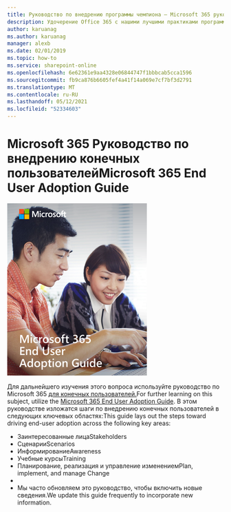 ```yaml
---
title: Руководство по внедрению программы чемпиона — Microsoft 365 руководства по внедрению конечных пользователей
description: Удочерение Office 365 с нашими лучшими практиками программы чемпиона и руководством по Microsoft 365 конечного пользователя.
author: karuanag
ms.author: karuanag
manager: alexb
ms.date: 02/01/2019
ms.topic: how-to
ms.service: sharepoint-online
ms.openlocfilehash: 6e62361e9aa4328e06844747f1bbbcab5cca1596
ms.sourcegitcommit: fb9ca876b6605fef4a41f14a069e7cf7bf3d2791
ms.translationtype: MT
ms.contentlocale: ru-RU
ms.lasthandoff: 05/12/2021
ms.locfileid: "52334603"
---
```

# <a name="microsoft-365-end-user-adoption-guide"></a><span data-ttu-id="aa52d-103">Microsoft 365 Руководство по внедрению конечных пользователей</span><span class="sxs-lookup"><span data-stu-id="aa52d-103">Microsoft 365 End User Adoption Guide</span></span>

![Microsoft 365 Руководство по усыновлению](media/m365euguide.png)

<span data-ttu-id="aa52d-105">Для дальнейшего изучения этого вопроса используйте руководство по Microsoft 365 [для конечных пользователей.](https://aka.ms/adoptionguide)</span><span class="sxs-lookup"><span data-stu-id="aa52d-105">For further learning on this subject, utilize the [Microsoft 365 End User Adoption Guide](https://aka.ms/adoptionguide).</span></span> <span data-ttu-id="aa52d-106">В этом руководстве изложатся шаги по внедрению конечных пользователей в следующих ключевых областях:</span><span class="sxs-lookup"><span data-stu-id="aa52d-106">This guide lays out the steps toward driving end-user adoption across the following key areas:</span></span>

- <span data-ttu-id="aa52d-107">Заинтересованные лица</span><span class="sxs-lookup"><span data-stu-id="aa52d-107">Stakeholders</span></span>
- <span data-ttu-id="aa52d-108">Сценарии</span><span class="sxs-lookup"><span data-stu-id="aa52d-108">Scenarios</span></span>
- <span data-ttu-id="aa52d-109">Информирование</span><span class="sxs-lookup"><span data-stu-id="aa52d-109">Awareness</span></span>
- <span data-ttu-id="aa52d-110">Учебные курсы</span><span class="sxs-lookup"><span data-stu-id="aa52d-110">Training</span></span> 
- <span data-ttu-id="aa52d-111">Планирование, реализация и управление изменением</span><span class="sxs-lookup"><span data-stu-id="aa52d-111">Plan, implement, and manage Change</span></span>
- 
- <span data-ttu-id="aa52d-112">Мы часто обновляем это руководство, чтобы включить новые сведения.</span><span class="sxs-lookup"><span data-stu-id="aa52d-112">We update this guide frequently to incorporate new information.</span></span>